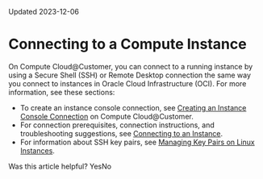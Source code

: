 Updated 2023-12-06
# Connecting to a Compute Instance
On Compute Cloud@Customer, you can connect to a running instance by using a Secure Shell (SSH) or Remote Desktop connection the same way you connect to instances in Oracle Cloud Infrastructure (OCI). 
For more information, see these sections:
  * To create an instance console connection, see [Creating an Instance Console Connection](https://docs.oracle.com/en-us/iaas/compute-cloud-at-customer/topics/compute/creating-an-instance-console-connection.htm#creating-an-instance-console-connection "On Compute Cloud@Customer, before you can connect to an instance VNC console or serial console, you need to create an instance console connection.") on Compute Cloud@Customer.
  * For connection prerequisites, connection instructions, and troubleshooting suggestions, see [Connecting to an Instance](https://docs.oracle.com/iaas/Content/Compute/Tasks/accessinginstance.htm).
  * For information about SSH key pairs, see [Managing Key Pairs on Linux Instances](https://docs.oracle.com/iaas/Content/Compute/Tasks/managingkeypairs.htm).


Was this article helpful?
YesNo

